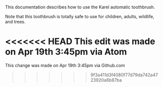 This documentation describes how to use the Karel automatic toothbrush.

Note that this toothbrush is totally safe to use for children, adults, wildlife, and trees.

<<<<<<< HEAD
This edit was made on Apr 19th 3:45pm via Atom
=======
This change was made on Apr 19th 3:45pm via Github.com
>>>>>>> 9f3a411d3f4080f77d79da742a4723920a6b87ba

